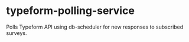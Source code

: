 # typeform-polling-service
Polls Typeform API using db-scheduler for new responses to subscribed surveys.
